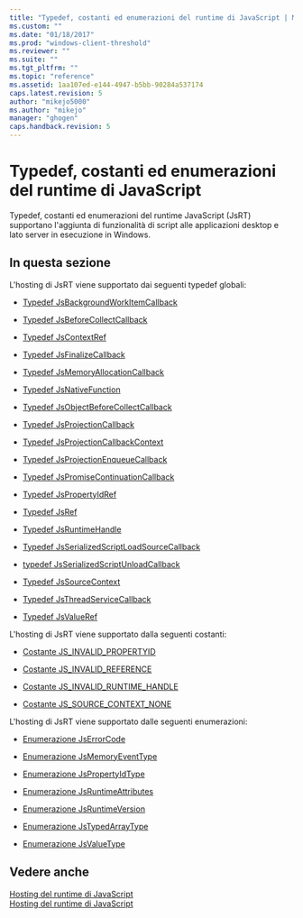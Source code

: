```yaml
---
title: "Typedef, costanti ed enumerazioni del runtime di JavaScript | Microsoft Docs"
ms.custom: ""
ms.date: "01/18/2017"
ms.prod: "windows-client-threshold"
ms.reviewer: ""
ms.suite: ""
ms.tgt_pltfrm: ""
ms.topic: "reference"
ms.assetid: 1aa107ed-e144-4947-b5bb-90284a537174
caps.latest.revision: 5
author: "mikejo5000"
ms.author: "mikejo"
manager: "ghogen"
caps.handback.revision: 5
---
```

# Typedef, costanti ed enumerazioni del runtime di JavaScript
Typedef, costanti ed enumerazioni del runtime JavaScript \(JsRT\) supportano l'aggiunta di funzionalità di script alle applicazioni desktop e lato server in esecuzione in Windows.  
  
## In questa sezione  
 L'hosting di JsRT viene supportato dai seguenti typedef globali:  
  
-   [Typedef JsBackgroundWorkItemCallback](../chakra-hosting/jsbackgroundworkitemcallback-typedef.md)  
  
-   [Typedef JsBeforeCollectCallback](../chakra-hosting/jsbeforecollectcallback-typedef.md)  
  
-   [Typedef JsContextRef](../chakra-hosting/jscontextref-typedef.md)  
  
-   [Typedef JsFinalizeCallback](../chakra-hosting/jsfinalizecallback-typedef.md)  
  
-   [Typedef JsMemoryAllocationCallback](../chakra-hosting/jsmemoryallocationcallback-typedef.md)  
  
-   [Typedef JsNativeFunction](../chakra-hosting/jsnativefunction-typedef.md)  
  
-   [Typedef JsObjectBeforeCollectCallback](../chakra-hosting/jsobjectbeforecollectcallback-typedef.md)  
  
-   [Typedef JsProjectionCallback](../chakra-hosting/jsprojectioncallback-typedef.md)  
  
-   [Typedef JsProjectionCallbackContext](../chakra-hosting/jsprojectioncallbackcontext-typedef.md)  
  
-   [Typedef JsProjectionEnqueueCallback](../chakra-hosting/jsprojectionenqueuecallback-typedef.md)  
  
-   [Typedef JsPromiseContinuationCallback](../chakra-hosting/jspromisecontinuationcallback-typedef.md)  
  
-   [Typedef JsPropertyIdRef](../chakra-hosting/jspropertyidref-typedef.md)  
  
-   [Typedef JsRef](../chakra-hosting/jsref-typedef.md)  
  
-   [Typedef JsRuntimeHandle](../chakra-hosting/jsruntimehandle-typedef.md)  
  
-   [Typedef JsSerializedScriptLoadSourceCallback](../chakra-hosting/jsserializedscriptloadsourcecallback-typedef.md)  
  
-   [typedef JsSerializedScriptUnloadCallback](../chakra-hosting/jsserializedscriptunloadcallback-typedef.md)  
  
-   [Typedef JsSourceContext](../chakra-hosting/jssourcecontext-typedef.md)  
  
-   [Typedef JsThreadServiceCallback](../chakra-hosting/jsthreadservicecallback-typedef.md)  
  
-   [Typedef JsValueRef](../chakra-hosting/jsvalueref-typedef.md)  
  
 L'hosting di JsRT viene supportato dalla seguenti costanti:  
  
-   [Costante JS\_INVALID\_PROPERTYID](../chakra-hosting/js-invalid-propertyid-constant.md)  
  
-   [Costante JS\_INVALID\_REFERENCE](../chakra-hosting/js-invalid-reference-constant.md)  
  
-   [Costante JS\_INVALID\_RUNTIME\_HANDLE](../chakra-hosting/js-invalid-runtime-handle-constant.md)  
  
-   [Costante JS\_SOURCE\_CONTEXT\_NONE](../chakra-hosting/js-source-context-none-constant.md)  
  
 L'hosting di JsRT viene supportato dalle seguenti enumerazioni:  
  
-   [Enumerazione JsErrorCode](../chakra-hosting/jserrorcode-enumeration.md)  
  
-   [Enumerazione JsMemoryEventType](../chakra-hosting/jsmemoryeventtype-enumeration.md)  
  
-   [Enumerazione JsPropertyIdType](../chakra-hosting/jspropertyidtype-enumeration.md)  
  
-   [Enumerazione JsRuntimeAttributes](../chakra-hosting/jsruntimeattributes-enumeration.md)  
  
-   [Enumerazione JsRuntimeVersion](../chakra-hosting/jsruntimeversion-enumeration.md)  
  
-   [Enumerazione JsTypedArrayType](../chakra-hosting/jstypedarraytype-enumeration.md)  
  
-   [Enumerazione JsValueType](../chakra-hosting/jsvaluetype-enumeration.md)  
  
## Vedere anche  
 [Hosting del runtime di JavaScript](../chakra-hosting/hosting-the-javascript-runtime.md)   
 [Hosting del runtime di JavaScript](../chakra-hosting/javascript-runtime-hosting.md)